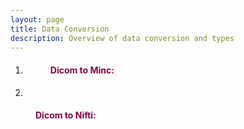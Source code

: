 ```yaml
---
layout: page
title: Data Conversion
description: Overview of data conversion and types
---
```


1. <dl>
   <dd> <h4 style="color:#810541;">Dicom to Minc: </h4></dd>
   </dl>

2. <dl> 
<dd><h4 style="color:#810541;"> Dicom to Nifti: </h4></dd>
</dl>
